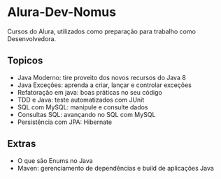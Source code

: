 # Alura-Dev-Nomus
Cursos do Alura, utilizados como preparação para trabalho como Desenvolvedora.

## Topicos 
- Java Moderno: tire proveito dos novos recursos do Java 8
- Java Exceções: aprenda a criar, lançar e controlar exceções
- Refatoração em java: boas práticas no seu código
- TDD e Java: teste automatizados com JUnit 
- SQL com MySQL: manipule e consulte dados
- Consultas SQL: avançando no SQL com MySQL
- Persistência com JPA: Hibernate

## Extras
- O que são Enums no Java
- Maven: gerenciamento de dependências e build de aplicações Java

